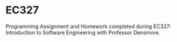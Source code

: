# EC327
Programming Assignment and Homework completed during EC327: Introduction to Software Engineering with Professor Densmore.
